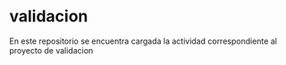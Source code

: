 # validacion
En este repositorio se encuentra cargada la actividad correspondiente al proyecto de validacion 
